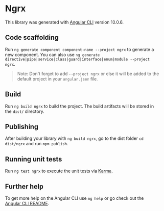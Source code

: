 # Ngrx

This library was generated with [Angular CLI](https://github.com/angular/angular-cli) version 10.0.6.

## Code scaffolding

Run `ng generate component component-name --project ngrx` to generate a new component. You can also use `ng generate directive|pipe|service|class|guard|interface|enum|module --project ngrx`.
> Note: Don't forget to add `--project ngrx` or else it will be added to the default project in your `angular.json` file. 

## Build

Run `ng build ngrx` to build the project. The build artifacts will be stored in the `dist/` directory.

## Publishing

After building your library with `ng build ngrx`, go to the dist folder `cd dist/ngrx` and run `npm publish`.

## Running unit tests

Run `ng test ngrx` to execute the unit tests via [Karma](https://karma-runner.github.io).

## Further help

To get more help on the Angular CLI use `ng help` or go check out the [Angular CLI README](https://github.com/angular/angular-cli/blob/master/README.md).
